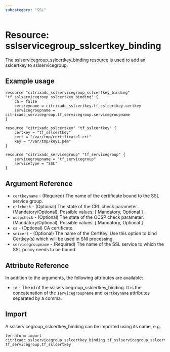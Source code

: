 ```yaml
---
subcategory: "SSL"
---
```


# Resource: sslservicegroup_sslcertkey_binding

The sslservicegroup_sslcertkey_binding resource is used to add an sslcertkey to sslservicegroup.


## Example usage

```hcl
resource "citrixadc_sslservicegroup_sslcertkey_binding" "tf_sslservicegroup_sslcertkey_binding" {
	ca = false
	certkeyname = citrixadc_sslcertkey.tf_sslcertkey.certkey
	servicegroupname = citrixadc_servicegroup.tf_servicegroup.servicegroupname
}

resource "citrixadc_sslcertkey" "tf_sslcertkey" {
	certkey = "tf_sslcertkey"
	cert = "/var/tmp/certificate1.crt"
	key = "/var/tmp/key1.pem"
}

resource "citrixadc_servicegroup" "tf_servicegroup" {
	servicegroupname = "tf_servicegroup"
	servicetype = "SSL"
}
```


## Argument Reference

* `certkeyname` - (Required) The name of the certificate bound to the SSL service group.
* `crlcheck` - (Optional) The state of the CRL check parameter. (Mandatory/Optional). Possible values: [ Mandatory, Optional ]
* `ocspcheck` - (Optional) The state of the OCSP check parameter. (Mandatory/Optional). Possible values: [ Mandatory, Optional ]
* `ca` - (Optional) CA certificate.
* `snicert` - (Optional) The name of the CertKey. Use this option to bind Certkey(s) which will be used in SNI processing.
* `servicegroupname` - (Required) The name of the SSL service to which the SSL policy needs to be bound.


## Attribute Reference

In addition to the arguments, the following attributes are available:

* `id` - The id of the sslservicegroup_sslcertkey_binding. It is the concatenation of the `servicegroupname` and `certkeyname` attributes separated by a comma.


## Import

A sslservicegroup_sslcertkey_binding can be imported using its name, e.g.

```shell
terraform import citrixadc_sslservicegroup_sslcertkey_binding.tf_sslservicegroup_sslcertkey_binding tf_servicegroup,tf_sslcertkey
```
